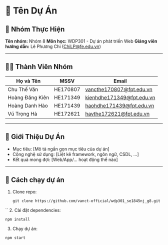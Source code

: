 # 📌 Tên Dự Án

## 👥 Nhóm Thực Hiện
**Tên nhóm:** Nhóm 8
**Môn học:** WDP301 - Dự án phát triển Web
**Giảng viên hướng dẫn:** Lê Phương Chi (ChiLP@fe.edu.vn) 

---

## 👨‍💻 Thành Viên Nhóm

| Họ và Tên       | MSSV      | Email                  |
|-----------------|-----------|------------------------|
| Chu Thế Văn    | HE170807 | vancthe170807@fpt.edu.vn |
| Hoàng Đăng Kiên      | HE171349 | kienhdhe171349@fpt.edu.vn   |
| Hoàng Danh Hào        | HE171439 | haohdhe171439@fpt.edu.vn     |
| Vũ Trọng Hà      | HE172621 | havthe172621@fpt.edu.vn   |

---

## 📖 Giới Thiệu Dự Án
- Mục tiêu: [Mô tả ngắn gọn mục tiêu của dự án]  
- Công nghệ sử dụng: [Liệt kê framework, ngôn ngữ, CSDL, ...]  
- Kết quả mong đợi: [Web/App/... hoạt động thế nào]  

---

## 🚀 Cách chạy dự án
1. Clone repo:
   ```
   git clone https://github.com/vanct-official/wdp301_se1845nj_g8.git
  ``
2. Cài đặt dependencies:
```
npm install
```
3. Chạy dự án:
```
npm start
```
